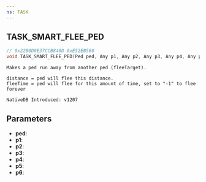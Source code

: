 ```yaml
---
ns: TASK
---
```

## TASK_SMART_FLEE_PED

```c
// 0x22B0D0E37CCB840D 0xE52EB560
void TASK_SMART_FLEE_PED(Ped ped, Any p1, Any p2, Any p3, Any p4, Any p5, Any p6);
```

```
Makes a ped run away from another ped (fleeTarget).

distance = ped will flee this distance.
fleeTime = ped will flee for this amount of time, set to "-1" to flee forever

NativeDB Introduced: v1207
```

## Parameters
* **ped**:
* **p1**:
* **p2**:
* **p3**:
* **p4**:
* **p5**:
* **p6**:
